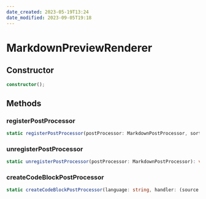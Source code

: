 ```yaml
---
date_created: 2023-05-19T13:24
date_modified: 2023-09-05T19:18
---
```

# MarkdownPreviewRenderer

## Constructor

```ts
constructor();
```

## Methods

### registerPostProcessor

```ts
static registerPostProcessor(postProcessor: MarkdownPostProcessor, sortOrder?: number): void;
```

### unregisterPostProcessor

```ts
static unregisterPostProcessor(postProcessor: MarkdownPostProcessor): void;
```

### createCodeBlockPostProcessor

```ts
static createCodeBlockPostProcessor(language: string, handler: (source: string, el: HTMLElement, ctx: MarkdownPostProcessorContext) => Promise<any> | void): (el: HTMLElement, ctx: MarkdownPostProcessorContext) => void;
```
